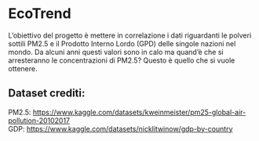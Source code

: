 # EcoTrend

L’obiettivo del progetto è mettere in correlazione i dati riguardanti le polveri sottili PM2.5 e il Prodotto Interno Lordo (GPD) delle singole nazioni nel mondo.
Da alcuni anni questi valori sono in calo ma quand’è che si arresteranno le concentrazioni di PM2.5? Questo è quello che si vuole ottenere.

## Dataset crediti:
PM2.5: https://www.kaggle.com/datasets/kweinmeister/pm25-global-air-pollution-20102017  
GDP: https://www.kaggle.com/datasets/nicklitwinow/gdp-by-country 
